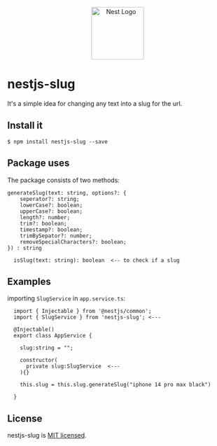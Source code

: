 <p align="center">
  <a href="http://nestjs.com/" target="blank"><img src="https://nestjs.com/img/logo-small.svg" width="120" alt="Nest Logo" /></a>
</p>

# nestjs-slug
It's a simple idea for changing any text into a slug for the url.



## Install it


```
$ npm install nestjs-slug --save
```

## Package uses

The package consists of two methods:

```
generateSlug(text: string, options?: {
    seperator?: string;
    lowerCase?: boolean;
    upperCase?: boolean;
    length?: number;
    trim?: boolean;
    timestamp?: boolean;
    trimBySepator?: number;
    removeSpecialCharacters?: boolean;
}) : string

```

```
  isSlug(text: string): boolean  <-- to check if a slug
```
## Examples

importing `SlugService` in `app.service.ts`:
```
  import { Injectable } from '@nestjs/common';
  import { SlugService } from 'nestjs-slug'; <---

  @Injectable()
  export class AppService {

    slug:string = "";

    constructor(
      private slug:SlugService  <---
    ){}

    this.slug = this.slug.generateSlug("iphone 14 pro max black")
    
  }
```

## License

nestjs-slug is [MIT licensed](LICENSE).



